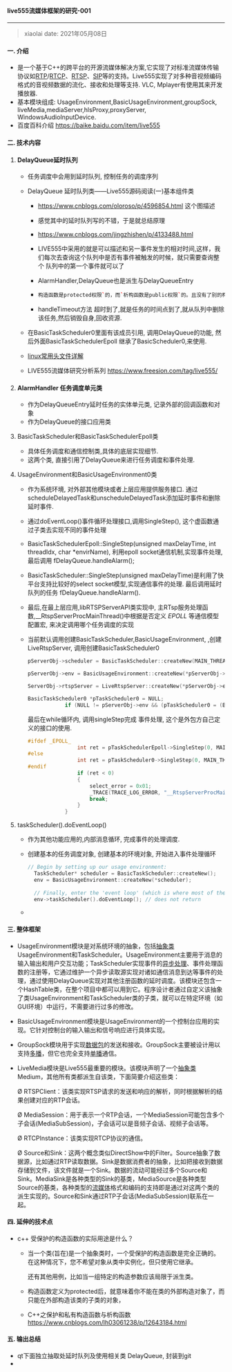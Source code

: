 #### live555流媒体框架的研究-001

---

> xiaolai  date: 2021年05月08日

#### 一. 介绍

- 是一个基于C++的跨平台的开源流媒体解决方案,它实现了对标准流媒体传输协议如[RTP](https://baike.baidu.com/item/RTP/8974125)/[RTCP](https://baike.baidu.com/item/RTCP/693079)、[RTSP](https://baike.baidu.com/item/RTSP/1276768)、[SIP](https://baike.baidu.com/item/SIP/33921)等的支持。Live555实现了对多种音视频编码格式的音视频数据的流化、接收和处理等支持. VLC, Mplayer有使用其来开发播放器.
- 基本模块组成: UsageEnvironment,BasicUsageEnvironment,groupSock, liveMedia,mediaServer,hlsProxy,proxyServer, WindowsAudioInputDevice.
- 百度百科介绍  https://baike.baidu.com/item/live555

#### 二. 技术内容

1. #### DelayQueue延时队列

   - 任务调度中会用到延时队列, 控制任务的调度序列

   - DelayQueue 延时队列类——Live555源码阅读(一)基本组件类

     - https://www.cnblogs.com/oloroso/p/4596854.html 这个图描述

     - 感觉其中的延时队列写的不错，于是就总结原理

     - https://www.cnblogs.com/jingzhishen/p/4133488.html

     - LIVE555中采用的就是可以描述和另一事件发生的相对时间,这样，我们每次去查询这个队列中是否有事件被触发的时候，就只需要查询整个 队列中的第一个事件就可以了

     - AlarmHandler,DelayQueue也是派生与DelayQueueEntry

     - ```c++
       构造函数是protected权限`的，而`析构函数是public权限`的。且没有了别的构造相关方法，也就是说这个类对象只能由其派生类来创建，但是销毁是对外开放的。其派生类有两个`AlarmHandler`和`DelayQueue
       ```

     - handleTimeout方法 超时到了,就是任务的时间点到了,就从队列中删除该任务,然后销毁自身,回收资源.

   - 在BasicTaskScheduler0里面有该成员引用, 调用DelayQueue的功能, 然后外面BasicTaskSchedulerEpoll 继承了BasicScheduler0,来使用.

   - [linux常用头文件详解](http://blog.csdn.net/origin_lee/article/details/41787667)

   - LIVE555流媒体研究分析系列   https://www.freesion.com/tag/live555/

2. #### AlarmHandler 任务调度单元类

   - 作为DelayQueueEntry延时任务的实体单元类, 记录外部的回调函数和对象
   - 作为DelayQueue的接口应用类
   
3. BasicTaskScheduler和BasicTaskSchedulerEpoll类

   - 具体任务调度和通信控制类,具体的底层实现细节.
   - 这两个类, 直接引用了DelayQueue来进行任务调度和事件处理.

4. UsageEnvironment和BasicUsageEnvironment0类

   - 作为系统环境, 对外部其他模块或者上层应用提供服务接口. 通过scheduleDelayedTask和unscheduleDelayedTask添加延时事件和删除延时事件.

   - 通过doEventLoop()事件循环处理接口,调用SingleStep(), 这个虚函数通过子类去实现不同的事件处理

   - BasicTaskSchedulerEpoll::SingleStep(unsigned maxDelayTime, int threadIdx, char *envirName), 利用epoll socket通信机制,实现事件处理, 最后调用 fDelayQueue.handleAlarm();

   - BasicTaskScheduler::SingleStep(unsigned maxDelayTime)是利用了快平台支持比较好的select socket模型,实现通信事件的处理. 最后调用延时队列的任务 fDelayQueue.handleAlarm().

   - 最后,在最上层应用,libRTSPServerAPI类实现中, 主RTsp服务处理函数,__RtspServerProcMainThread()中根据是否定义 _EPOLL_ 等通信模型配置宏, 来决定调用哪个任务调度的实现

   - 当前默认调用创建BasicTaskScheduler,BasicUsageEnvironment, ,创建LiveRtspServer, 调用创建BasicTaskScheduler0

     ```c++
     pServerObj->scheduler = BasicTaskScheduler::createNew(MAIN_THREAD_ID, MAX_EPOLL_MAIN_THREAD_EVENT);
     
     pServerObj->env = BasicUsageEnvironment::createNew(*pServerObj->scheduler, MAIN_THREAD_ID, "Main thread");
     
     ServerObj->rtspServer = LiveRtspServer::createNew(*pServerObj->env, rtspServerPortNum, pServerObj->authDB, 65U, pServerObj->pCallback, pServerObj->pUserPtr);
     
     BasicTaskScheduler0 *pTaskScheduler0 = NULL;
                 if (NULL != pServerObj->env && (pTaskScheduler0 = (BasicTaskScheduler0 *)&pServerObj->env->taskScheduler()))
     ```

     最后在while循环内, 调用singleStep完成 事件处理, 这个是外包方自己定义的接口的使用.

     ```c++
     #ifdef _EPOLL_
                     int ret = pTaskSchedulerEpoll->SingleStep(0, MAIN_THREAD_ID, pServerObj->env->GetEnvirName());
     #else
                     int ret = pTaskScheduler0->SingleStep(0, MAIN_THREAD_ID, pServerObj->env->GetEnvirName());
     #endif
                     if (ret < 0)
                     {
                         select_error = 0x01;
                         _TRACE(TRACE_LOG_ERROR, "__RtspServerProcMainThread select error ret:%d \n", ret);
                         break;
                     }
                 }
     ```

5. taskScheduler().doEventLoop()

   - 作为其他功能应用的,内部消息循环, 完成事件的处理调度.

   - 创建基本的任务调度对象, 创建基本的环境对象, 开始进入事件处理循环

     ```c++
     // Begin by setting up our usage environment:
       TaskScheduler* scheduler = BasicTaskScheduler::createNew();
       env = BasicUsageEnvironment::createNew(*scheduler);
       
       // Finally, enter the 'event loop' (which is where most of the 'real work' in a LIVE555-based application gets done):
       env->taskScheduler().doEventLoop(); // does not return
     ```

   - 



#### 三. 整体框架

- UsageEnvironment模块是对系统环境的抽象，包括[抽象类](https://baike.baidu.com/item/抽象类)UsageEnvironment和TaskScheduler。UsageEnvironment主要用于消息的输入输出和用户交互功能；TaskScheduler实现事件的[异步处理](https://baike.baidu.com/item/异步处理)、事件处理函数的注册等，它通过维护一个异步读取源实现对诸如通信消息到达等事件的处理，通过使用DelayQueue实现对其他注册函数的延时调度。该模块还包含一个HashTable类，在整个项目中都可以用到它。程序设计者通过自定义该抽象了类UsageEnvironment和TaskScheduler类的子类，就可以在特定环境（如GUI环境）中运行，不需要进行过多的修改。

- BasicUsageEnvironment模块是UsageEnvironment的一个控制台应用的实现。它针对控制台的输入输出和信号响应进行具体实现。

- GroupSock模块用于实现[数据包](https://baike.baidu.com/item/数据包)的发送和接收。GroupSock主要被设计用以支持[多播](https://baike.baidu.com/item/多播)，但它也完全支持[单播](https://baike.baidu.com/item/单播)通信。

- LiveMedia模块是Live555最重要的模块。该模块声明了一个[抽象类](https://baike.baidu.com/item/抽象类)Medium，其他所有类都派生自该类，下面简要介绍这些类：

  Ø RTSPClient：该类实现RTSP请求的发送和响应的解析，同时根据解析的结果创建对应的RTP会话。

  Ø MediaSession：用于表示一个RTP会话，一个MediaSession可能包含多个子会话(MediaSubSession)，子会话可以是音频子会话、视频子会话等。

  Ø RTCPInstance：该类实现RTCP协议的通信。

  Ø Source和Sink：这两个概念类似DirectShow中的Filter。Source抽象了数据源，比如通过RTP读取数据。Sink是数据消费者的抽象，比如把接收到数据存储到文件，该文件就是一个Sink。数据的流动可能经过多个Source和Sink。MediaSink是各种类型的Sink的基类，MediaSource是各种类型Source的基类，各种类型的[流媒体](https://baike.baidu.com/item/流媒体)格式和编码的支持即是通过对这两个类的派生实现的。Source和Sink通过RTP子会话(MediaSubSession)联系在一起。



#### 四. 延伸的技术点

- c++ 受保护的构造函数的实际用途是什么？

  - 当一个类(旨在)是一个抽象类时，一个受保护的构造函数是完全正确的。在这种情况下，您不希望对象从类中实例化，但只使用它继承。

    还有其他用例，比如当一组特定的构造参数应该局限于派生类。

  - 构造函数定义为protected后，就意味着你不能在类的外部构造对象了，而只能在外部构造该类的子类的对象，

  - C++之保护和私有构造函数与析构函数 https://www.cnblogs.com/lh03061238/p/12643184.html



#### 五. 输出总结

- qt下面独立抽取处延时队列及使用相关类 DelayQueue, 封装到git
- 
